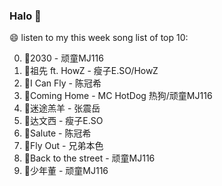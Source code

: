 

### Halo 👋

😄 listen to my this week song list of top 10:

0. 🌈2030 - 顽童MJ116
1. 🌈祖先 ft. HowZ - 瘦子E.SO/HowZ
2. 🌈I Can Fly - 陈冠希
3. 🌈Coming Home - MC HotDog 热狗/顽童MJ116
4. 🌈迷途羔羊 - 张震岳
5. 🌈达文西 - 瘦子E.SO
6. 🌈Salute - 陈冠希
7. 🌈Fly Out - 兄弟本色
8. 🌈Back to the street - 顽童MJ116
9. 🌈少年董  - 顽童MJ116

